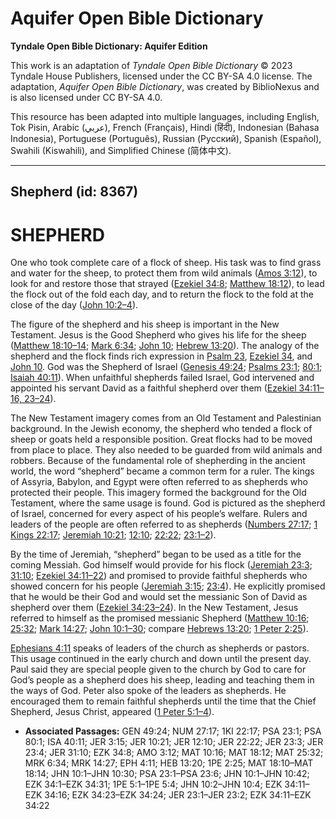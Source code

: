 # Aquifer Open Bible Dictionary

**Tyndale Open Bible Dictionary: Aquifer Edition**

This work is an adaptation of *Tyndale Open Bible Dictionary* © 2023 Tyndale House Publishers, licensed under the CC BY\-SA 4\.0 license. The adaptation, *Aquifer Open Bible Dictionary*, was created by BiblioNexus and is also licensed under CC BY\-SA 4\.0\.

This resource has been adapted into multiple languages, including English, Tok Pisin, Arabic (عربي), French (Français), Hindi (हिंदी), Indonesian (Bahasa Indonesia), Portuguese (Português), Russian (Русский), Spanish (Español), Swahili (Kiswahili), and Simplified Chinese (简体中文).



--------------------------------

## Shepherd (id: 8367)

SHEPHERD
========

One who took complete care of a flock of sheep. His task was to find grass and water for the sheep, to protect them from wild animals ([Amos 3:12](https://ref.ly/Amos3:12)), to look for and restore those that strayed ([Ezekiel 34:8](https://ref.ly/Ezek34:8); [Matthew 18:12](https://ref.ly/Matt18:12)), to lead the flock out of the fold each day, and to return the flock to the fold at the close of the day ([John 10:2–4](https://ref.ly/John10:2-John10:4)).

The figure of the shepherd and his sheep is important in the New Testament. Jesus is the Good Shepherd who gives his life for the sheep ([Matthew 18:10–14](https://ref.ly/Matt18:10-Matt18:14); [Mark 6:34](https://ref.ly/Mark6:34); [John 10](https://ref.ly/John10:1-John10:42); [Hebrew 13:20](https://ref.ly/Heb13:20)). The analogy of the shepherd and the flock finds rich expression in [Psalm 23](https://ref.ly/Ps23:1-Ps23:6), [Ezekiel 34](https://ref.ly/Ezek34:1-Ezek34:31), and [John 10](https://ref.ly/John10:1-John10:42). God was the Shepherd of Israel ([Genesis 49:24](https://ref.ly/Gen49:24); [Psalms 23:1](https://ref.ly/Ps23:1); [80:1](https://ref.ly/Ps80:1); [Isaiah 40:11](https://ref.ly/Isa40:11)). When unfaithful shepherds failed Israel, God intervened and appointed his servant David as a faithful shepherd over them ([Ezekiel 34:11–16, 23–24](https://ref.ly/Ezek34:11-Ezek34:16,Ezek34:23-Ezek34:24)).

The New Testament imagery comes from an Old Testament and Palestinian background. In the Jewish economy, the shepherd who tended a flock of sheep or goats held a responsible position. Great flocks had to be moved from place to place. They also needed to be guarded from wild animals and robbers. Because of the fundamental role of shepherding in the ancient world, the word “shepherd” became a common term for a ruler. The kings of Assyria, Babylon, and Egypt were often referred to as shepherds who protected their people. This imagery formed the background for the Old Testament, where the same usage is found. God is pictured as the shepherd of Israel, concerned for every aspect of his people’s welfare. Rulers and leaders of the people are often referred to as shepherds ([Numbers 27:17](https://ref.ly/Num27:17); [1 Kings 22:17](https://ref.ly/1Kgs22:17); [Jeremiah 10:21](https://ref.ly/Jer10:21); [12:10](https://ref.ly/Jer12:10); [22:22](https://ref.ly/Jer22:22); [23:1–2](https://ref.ly/Jer23:1-Jer23:2)).

By the time of Jeremiah, “shepherd” began to be used as a title for the coming Messiah. God himself would provide for his flock ([Jeremiah 23:3](https://ref.ly/Jer23:3); [31:10](https://ref.ly/Jer31:10); [Ezekiel 34:11–22](https://ref.ly/Ezek34:11-Ezek34:22)) and promised to provide faithful shepherds who showed concern for his people ([Jeremiah 3:15](https://ref.ly/Jer3:15); [23:4](https://ref.ly/Jer23:4)). He explicitly promised that he would be their God and would set the messianic Son of David as shepherd over them ([Ezekiel 34:23–24](https://ref.ly/Ezek34:23-Ezek34:24)). In the New Testament, Jesus referred to himself as the promised messianic Shepherd ([Matthew 10:16](https://ref.ly/Matt10:16); [25:32](https://ref.ly/Matt25:32); [Mark 14:27](https://ref.ly/Mark14:27); [John 10:1–30](https://ref.ly/John10:1-John10:30); compare [Hebrews 13:20](https://ref.ly/Heb13:20); [1 Peter 2:25](https://ref.ly/1Pet2:25)). 

[Ephesians 4:11](https://ref.ly/Eph4:11) speaks of leaders of the church as shepherds or pastors. This usage continued in the early church and down until the present day. Paul said they are special people given to the church by God to care for God’s people as a shepherd does his sheep, leading and teaching them in the ways of God. Peter also spoke of the leaders as shepherds. He encouraged them to remain faithful shepherds until the time that the Chief Shepherd, Jesus Christ, appeared ([1 Peter 5:1–4](https://ref.ly/1Pet5:1-1Pet5:4)).

* **Associated Passages:** GEN 49:24; NUM 27:17; 1KI 22:17; PSA 23:1; PSA 80:1; ISA 40:11; JER 3:15; JER 10:21; JER 12:10; JER 22:22; JER 23:3; JER 23:4; JER 31:10; EZK 34:8; AMO 3:12; MAT 10:16; MAT 18:12; MAT 25:32; MRK 6:34; MRK 14:27; EPH 4:11; HEB 13:20; 1PE 2:25; MAT 18:10–MAT 18:14; JHN 10:1–JHN 10:30; PSA 23:1–PSA 23:6; JHN 10:1–JHN 10:42; EZK 34:1–EZK 34:31; 1PE 5:1–1PE 5:4; JHN 10:2–JHN 10:4; EZK 34:11–EZK 34:16; EZK 34:23–EZK 34:24; JER 23:1–JER 23:2; EZK 34:11–EZK 34:22

